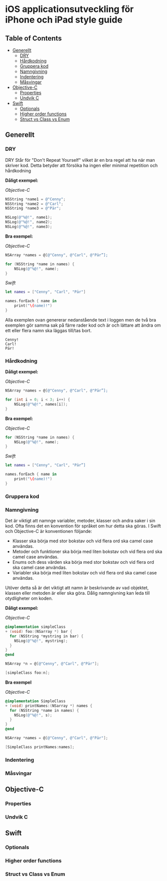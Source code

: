 # iOS applicationsutveckling för iPhone och iPad style guide

## Table of Contents

* [Generellt](#generellt)
  * [DRY](#dry)
  * [Hårdkodning](#hårdkodning)
  * [Gruppera kod](#gruppera-kod)
  * [Namngivning](#namngivning)
  * [Indentering](#indentering)
  * [Måsvingar](#måsvingar)
* [Objective-C](#objective-c)
  * [Properties](#properties)
  * [Undvik C](#undvik-c)
* [Swift](#swift)
  * [Optionals](#optionals)
  * [Higher order functions](#higher-order-functions)
  * [Struct vs Class vs Enum](#struct-vs-class-vs-enum)

## Generellt

### DRY

DRY Står för "Don't Repeat Yourself" vilket är en bra regel att ha när man skriver kod. Detta betyder att försöka ha ingen eller minimal repetition och hårdkodning

**Dåligt exempel:**

*Objective-C*

```objective-c
NSString *name1 = @"Cenny";
NSString *name2 = @"Carl";
NSString *name3 = @"Pär";

NSLog(@"%@!", name1);
NSLog(@"%@!", name2);
NSLog(@"%@!", name3);

```

**Bra exempel:**

*Objective-C*

```objective-c
NSArray *names = @[@"Cenny", @"Carl", @"Pär”];

for (NSString *name in names) {
	NSLog(@"%@!", name);
}
```

*Swift*

```swift
let names = ["Cenny", "Carl", "Pär"]

names.forEach { name in
	print("\(name)!")
}
```

Alla exemplen ovan genererar nedanstående text i loggen men de två bra exemplen gör samma sak på färre rader kod och är och lättare att ändra om ett eller flera namn ska läggas till/tas bort.

	Cenny!
	Carl!
	Pär!

### Hårdkodning

**Dåligt exempel:**

*Objective-C*

```objective-c
NSArray *names = @[@"Cenny", @"Carl", @"Pär”];   

for (int i = 0; i < 3; i++) {
	NSLog(@"%@!", names[i]);
}
```

**Bra exempel:**

*Objective-C*

```objective-c
for (NSString *name in names) {
	NSLog(@"%@!", name);
}
```

*Swift*

```swift
let names = ["Cenny", "Carl", "Pär”]

names.forEach { name in
	print("\(name)!")
}
```


### Gruppera kod

### Namngivning
Det är viktigt att namnge variabler, metoder, klasser och andra saker i sin kod. Ofta finns det en konvention för språket om hur detta ska göras. I Swift och Objective-C är konventionen följande:

- Klasser ska börja med stor bokstav och vid flera ord ska camel case användas.
- Metoder och funktioner ska börja med liten bokstav och vid flera ord ska camel case användas.
- Enums och dess värden ska börja med stor bokstav och vid flera ord ska camel case användas.
- Variabler ska börja med liten bokstav och vid flera ord ska camel case användas.

Utöver detta så är det viktigt att namn är beskrivande av vad objektet, klassen eller metoden är eller ska göra. Dålig namngivning kan leda till otydligheter om koden.

**Dåligt exempel:**

*Objective-C*

```objective-c
@implementation simpleClass
+ (void) foo:(NSarray *) bar {
  for (NSString *mystring in bar) {
    NSLog(@"%@!", mystring);
  }
}
@end

NSArray *n = @[@"Cenny", @"Carl", @"Pär"];

[simpleClass foo:n];
```

**Bra exempel**

*Objective-C*

```objective-c
@implementation SimpleClass
+ (void) printNames:(NSarray *) names {
  for (NSString *name in names) {
    NSLog(@"%@!", s);
  }
}
@end

NSArray *names = @[@"Cenny", @"Carl", @"Pär"];

[SimpleClass printNames:names];
```



### Indentering

### Måsvingar

## Objective-C

### Properties

### Undvik C

## Swift

### Optionals

### Higher order functions

### Struct vs Class vs Enum
